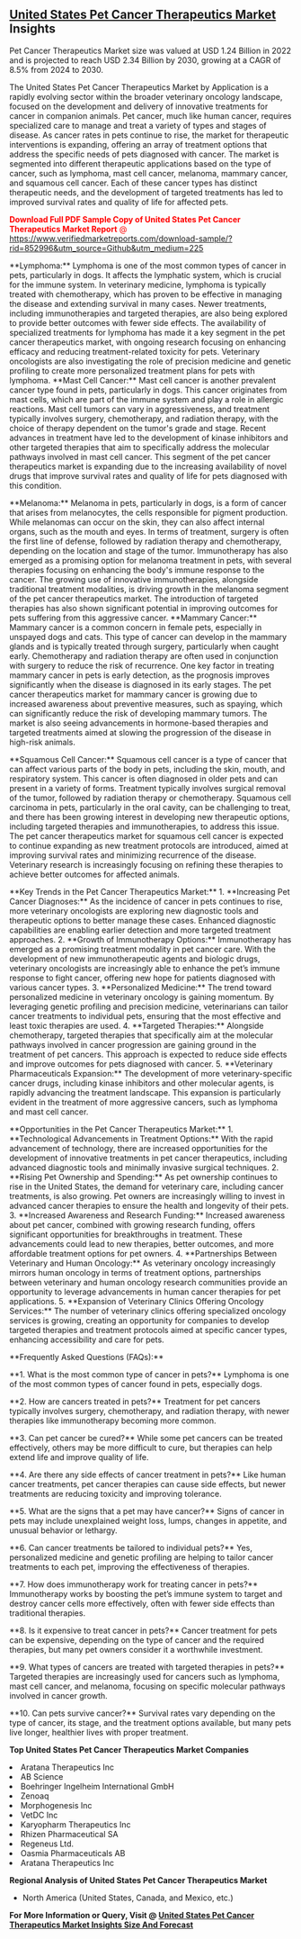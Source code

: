 <h2><a href="https://www.verifiedmarketreports.com/download-sample/?rid=852996&amp;utm_source=Github&amp;utm_medium=225" target="_blank">United States Pet Cancer Therapeutics Market</a> Insights</h2><p>Pet Cancer Therapeutics Market size was valued at USD 1.24 Billion in 2022 and is projected to reach USD 2.34 Billion by 2030, growing at a CAGR of 8.5% from 2024 to 2030.</p><p><p>The United States Pet Cancer Therapeutics Market by Application is a rapidly evolving sector within the broader veterinary oncology landscape, focused on the development and delivery of innovative treatments for cancer in companion animals. Pet cancer, much like human cancer, requires specialized care to manage and treat a variety of types and stages of disease. As cancer rates in pets continue to rise, the market for therapeutic interventions is expanding, offering an array of treatment options that address the specific needs of pets diagnosed with cancer. The market is segmented into different therapeutic applications based on the type of cancer, such as lymphoma, mast cell cancer, melanoma, mammary cancer, and squamous cell cancer. Each of these cancer types has distinct therapeutic needs, and the development of targeted treatments has led to improved survival rates and quality of life for affected pets. <p><span class=""><span style="color: #ff0000;"><strong>Download Full PDF Sample Copy of United States Pet Cancer Therapeutics Market Report</strong> @ </span><a href="https://www.verifiedmarketreports.com/download-sample/?rid=852996&amp;utm_source=Github&amp;utm_medium=225" target="_blank">https://www.verifiedmarketreports.com/download-sample/?rid=852996&amp;utm_source=Github&amp;utm_medium=225</a></span></p> </p> <p>**Lymphoma:** Lymphoma is one of the most common types of cancer in pets, particularly in dogs. It affects the lymphatic system, which is crucial for the immune system. In veterinary medicine, lymphoma is typically treated with chemotherapy, which has proven to be effective in managing the disease and extending survival in many cases. Newer treatments, including immunotherapies and targeted therapies, are also being explored to provide better outcomes with fewer side effects. The availability of specialized treatments for lymphoma has made it a key segment in the pet cancer therapeutics market, with ongoing research focusing on enhancing efficacy and reducing treatment-related toxicity for pets. Veterinary oncologists are also investigating the role of precision medicine and genetic profiling to create more personalized treatment plans for pets with lymphoma. **Mast Cell Cancer:** Mast cell cancer is another prevalent cancer type found in pets, particularly in dogs. This cancer originates from mast cells, which are part of the immune system and play a role in allergic reactions. Mast cell tumors can vary in aggressiveness, and treatment typically involves surgery, chemotherapy, and radiation therapy, with the choice of therapy dependent on the tumor's grade and stage. Recent advances in treatment have led to the development of kinase inhibitors and other targeted therapies that aim to specifically address the molecular pathways involved in mast cell cancer. This segment of the pet cancer therapeutics market is expanding due to the increasing availability of novel drugs that improve survival rates and quality of life for pets diagnosed with this condition. </p> <p>**Melanoma:** Melanoma in pets, particularly in dogs, is a form of cancer that arises from melanocytes, the cells responsible for pigment production. While melanomas can occur on the skin, they can also affect internal organs, such as the mouth and eyes. In terms of treatment, surgery is often the first line of defense, followed by radiation therapy and chemotherapy, depending on the location and stage of the tumor. Immunotherapy has also emerged as a promising option for melanoma treatment in pets, with several therapies focusing on enhancing the body's immune response to the cancer. The growing use of innovative immunotherapies, alongside traditional treatment modalities, is driving growth in the melanoma segment of the pet cancer therapeutics market. The introduction of targeted therapies has also shown significant potential in improving outcomes for pets suffering from this aggressive cancer. **Mammary Cancer:** Mammary cancer is a common concern in female pets, especially in unspayed dogs and cats. This type of cancer can develop in the mammary glands and is typically treated through surgery, particularly when caught early. Chemotherapy and radiation therapy are often used in conjunction with surgery to reduce the risk of recurrence. One key factor in treating mammary cancer in pets is early detection, as the prognosis improves significantly when the disease is diagnosed in its early stages. The pet cancer therapeutics market for mammary cancer is growing due to increased awareness about preventive measures, such as spaying, which can significantly reduce the risk of developing mammary tumors. The market is also seeing advancements in hormone-based therapies and targeted treatments aimed at slowing the progression of the disease in high-risk animals. </p> <p>**Squamous Cell Cancer:** Squamous cell cancer is a type of cancer that can affect various parts of the body in pets, including the skin, mouth, and respiratory system. This cancer is often diagnosed in older pets and can present in a variety of forms. Treatment typically involves surgical removal of the tumor, followed by radiation therapy or chemotherapy. Squamous cell carcinoma in pets, particularly in the oral cavity, can be challenging to treat, and there has been growing interest in developing new therapeutic options, including targeted therapies and immunotherapies, to address this issue. The pet cancer therapeutics market for squamous cell cancer is expected to continue expanding as new treatment protocols are introduced, aimed at improving survival rates and minimizing recurrence of the disease. Veterinary research is increasingly focusing on refining these therapies to achieve better outcomes for affected animals. </p> <p>**Key Trends in the Pet Cancer Therapeutics Market:** 1. **Increasing Pet Cancer Diagnoses:** As the incidence of cancer in pets continues to rise, more veterinary oncologists are exploring new diagnostic tools and therapeutic options to better manage these cases. Enhanced diagnostic capabilities are enabling earlier detection and more targeted treatment approaches. 2. **Growth of Immunotherapy Options:** Immunotherapy has emerged as a promising treatment modality in pet cancer care. With the development of new immunotherapeutic agents and biologic drugs, veterinary oncologists are increasingly able to enhance the pet’s immune response to fight cancer, offering new hope for patients diagnosed with various cancer types. 3. **Personalized Medicine:** The trend toward personalized medicine in veterinary oncology is gaining momentum. By leveraging genetic profiling and precision medicine, veterinarians can tailor cancer treatments to individual pets, ensuring that the most effective and least toxic therapies are used. 4. **Targeted Therapies:** Alongside chemotherapy, targeted therapies that specifically aim at the molecular pathways involved in cancer progression are gaining ground in the treatment of pet cancers. This approach is expected to reduce side effects and improve outcomes for pets diagnosed with cancer. 5. **Veterinary Pharmaceuticals Expansion:** The development of more veterinary-specific cancer drugs, including kinase inhibitors and other molecular agents, is rapidly advancing the treatment landscape. This expansion is particularly evident in the treatment of more aggressive cancers, such as lymphoma and mast cell cancer. </p> <p>**Opportunities in the Pet Cancer Therapeutics Market:** 1. **Technological Advancements in Treatment Options:** With the rapid advancement of technology, there are increased opportunities for the development of innovative treatments in pet cancer therapeutics, including advanced diagnostic tools and minimally invasive surgical techniques. 2. **Rising Pet Ownership and Spending:** As pet ownership continues to rise in the United States, the demand for veterinary care, including cancer treatments, is also growing. Pet owners are increasingly willing to invest in advanced cancer therapies to ensure the health and longevity of their pets. 3. **Increased Awareness and Research Funding:** Increased awareness about pet cancer, combined with growing research funding, offers significant opportunities for breakthroughs in treatment. These advancements could lead to new therapies, better outcomes, and more affordable treatment options for pet owners. 4. **Partnerships Between Veterinary and Human Oncology:** As veterinary oncology increasingly mirrors human oncology in terms of treatment options, partnerships between veterinary and human oncology research communities provide an opportunity to leverage advancements in human cancer therapies for pet applications. 5. **Expansion of Veterinary Clinics Offering Oncology Services:** The number of veterinary clinics offering specialized oncology services is growing, creating an opportunity for companies to develop targeted therapies and treatment protocols aimed at specific cancer types, enhancing accessibility and care for pets. </p> <p>**Frequently Asked Questions (FAQs):** <p>**1. What is the most common type of cancer in pets?** Lymphoma is one of the most common types of cancer found in pets, especially dogs. </p> <p>**2. How are cancers treated in pets?** Treatment for pet cancers typically involves surgery, chemotherapy, and radiation therapy, with newer therapies like immunotherapy becoming more common. </p> <p>**3. Can pet cancer be cured?** While some pet cancers can be treated effectively, others may be more difficult to cure, but therapies can help extend life and improve quality of life. </p> <p>**4. Are there any side effects of cancer treatment in pets?** Like human cancer treatments, pet cancer therapies can cause side effects, but newer treatments are reducing toxicity and improving tolerance. </p> <p>**5. What are the signs that a pet may have cancer?** Signs of cancer in pets may include unexplained weight loss, lumps, changes in appetite, and unusual behavior or lethargy. </p> <p>**6. Can cancer treatments be tailored to individual pets?** Yes, personalized medicine and genetic profiling are helping to tailor cancer treatments to each pet, improving the effectiveness of therapies. </p> <p>**7. How does immunotherapy work for treating cancer in pets?** Immunotherapy works by boosting the pet’s immune system to target and destroy cancer cells more effectively, often with fewer side effects than traditional therapies. </p> <p>**8. Is it expensive to treat cancer in pets?** Cancer treatment for pets can be expensive, depending on the type of cancer and the required therapies, but many pet owners consider it a worthwhile investment. </p> <p>**9. What types of cancers are treated with targeted therapies in pets?** Targeted therapies are increasingly used for cancers such as lymphoma, mast cell cancer, and melanoma, focusing on specific molecular pathways involved in cancer growth. </p> <p>**10. Can pets survive cancer?** Survival rates vary depending on the type of cancer, its stage, and the treatment options available, but many pets live longer, healthier lives with proper treatment. </p> </p><p><strong>Top United States Pet Cancer Therapeutics Market Companies</strong></p><div data-test-id=""><p><li>Aratana Therapeutics Inc</li><li> AB Science</li><li> Boehringer Ingelheim International GmbH</li><li> Zenoaq</li><li> Morphogenesis Inc</li><li> VetDC Inc</li><li> Karyopharm Therapeutics Inc</li><li> Rhizen Pharmaceutical SA</li><li> Regeneus Ltd.</li><li> Oasmia Pharmaceuticals AB</li><li> Aratana Therapeutics Inc</li></p><div><strong>Regional Analysis of&nbsp;United States Pet Cancer Therapeutics Market</strong></div><ul><li dir="ltr"><p dir="ltr">North America&nbsp;(United States, Canada, and Mexico, etc.)</p></li></ul><p><strong>For More Information or Query, Visit @&nbsp;</strong><strong><a href="https://www.verifiedmarketreports.com/product/pet-cancer-therapeutics-market/?utm_source=Github&amp;utm_medium=225" target="_blank">United States Pet Cancer Therapeutics Market Insights Size And Forecast</a></strong></p></div>

